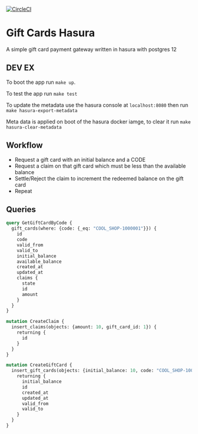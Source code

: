 [![CircleCI](https://circleci.com/gh/simonireilly/hasura-giftcards.svg?style=svg)](https://circleci.com/gh/simonireilly/hasura-giftcards)

# Gift Cards Hasura

A simple gift card payment gateway written in hasura with postgres 12

## DEV EX

To boot the app run `make up`.

To test the app run `make test`

To update the metadata use the hasura console at `localhost:8080` then run `make hasura-export-metadata`

Meta data is applied on boot of the hasura docker iamge, to clear it run `make hasura-clear-metadata`

## Workflow

- Request a gift card with an initial balance and a CODE
- Request a claim on that gift card which must be less than the available balance
- Settle/Reject the claim to increment the redeemed balance on the gift card
- Repeat

## Queries

```graphql
query GetGiftCardByCode {
  gift_cards(where: {code: {_eq: "COOL_SHOP-1000001"}}) {
    id
    code
    valid_from
    valid_to
    initial_balance
    available_balance
    created_at
    updated_at
    claims {
      state
      id
      amount
    }
  }
}

mutation CreateClaim {
  insert_claims(objects: {amount: 10, gift_card_id: 1}) {
    returning {
      id
    }
  }
}

mutation CreateGiftCard {
  insert_gift_cards(objects: {initial_balance: 10, code: "COOL_SHOP-1000001"}) {
    returning {
      initial_balance
      id
      created_at
      updated_at
      valid_from
      valid_to
    }
  }
}
```
